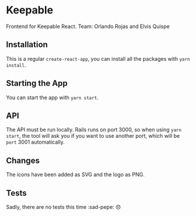 # Keepable

Frontend for Keepable React.
Team: Orlando Rojas and Elvis Quispe

## Installation

This is a regular `create-react-app`, you can install all the packages with `yarn install`.

## Starting the App

You can start the app with `yarn start`.

## API

The API must be run locally. Rails runs on port 3000, so when using `yarn start`, the tool
will ask you if you want to use another port, which will be `port` 3001 automatically.

## Changes

The icons have been added as SVG and the logo as PNG.

## Tests

Sadly, there are no tests this time :sad-pepe: 😞
